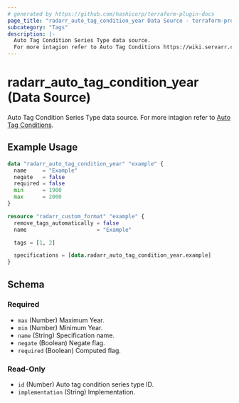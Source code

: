 ```yaml
---
# generated by https://github.com/hashicorp/terraform-plugin-docs
page_title: "radarr_auto_tag_condition_year Data Source - terraform-provider-radarr"
subcategory: "Tags"
description: |-
  Auto Tag Condition Series Type data source.
  For more intagion refer to Auto Tag Conditions https://wiki.servarr.com/radarr/settings#conditions.
---
```


# radarr_auto_tag_condition_year (Data Source)

<!-- subcategory:Tags -->
 Auto Tag Condition Series Type data source.
For more intagion refer to [Auto Tag Conditions](https://wiki.servarr.com/radarr/settings#conditions).

## Example Usage

```terraform
data "radarr_auto_tag_condition_year" "example" {
  name     = "Example"
  negate   = false
  required = false
  min      = 1900
  max      = 2000
}

resource "radarr_custom_format" "example" {
  remove_tags_automatically = false
  name                      = "Example"

  tags = [1, 2]

  specifications = [data.radarr_auto_tag_condition_year.example]
}
```

<!-- schema generated by tfplugindocs -->
## Schema

### Required

- `max` (Number) Maximum Year.
- `min` (Number) Minimum Year.
- `name` (String) Specification name.
- `negate` (Boolean) Negate flag.
- `required` (Boolean) Computed flag.

### Read-Only

- `id` (Number) Auto tag condition series type ID.
- `implementation` (String) Implementation.
